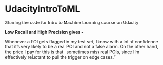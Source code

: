 # UdacityIntroToML
Sharing the code for Intro to Machine Learning course on Udacity

__Low Recall and High Precision gives -__

Whenever a POI gets flagged in my test set, I know with a lot of confidence that it’s very likely to be a real POI and not a false alarm. On the other hand, the price I pay for this is that I sometimes miss real POIs, since I’m effectively reluctant to pull the trigger on edge cases.”
